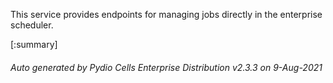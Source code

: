 






This service provides endpoints for managing jobs directly in the enterprise scheduler.

[:summary]

###### Auto generated by Pydio Cells Enterprise Distribution v2.3.3 on 9-Aug-2021
